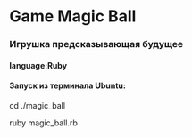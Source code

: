 <h1>Game Magic Ball</h1>

<h3> Игрушка предсказывающая будущее</h3><p>
<h4><p>language:Ruby</h4><p>
  
  
  <h4>Запуск из терминала Ubuntu:<p></h4>
    
  </h6>cd ./magic_ball <p>
  ruby magic_ball.rb</h6>
